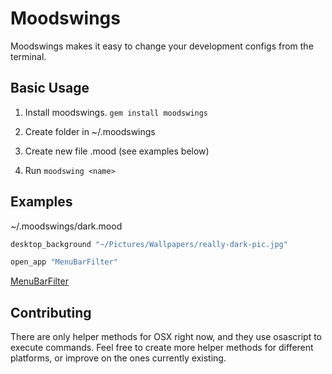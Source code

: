 # Moodswings

Moodswings makes it easy to change your development configs from the terminal.

## Basic Usage

1.  Install moodswings.  `gem install moodswings`

2.  Create folder in ~/.moodswings

3.  Create new file <name>.mood (see examples below)

4.  Run `moodswing <name>`

## Examples

~/.moodswings/dark.mood

```ruby
desktop_background "~/Pictures/Wallpapers/really-dark-pic.jpg"

open_app "MenuBarFilter"
```

[MenuBarFilter](http://eece.github.io/MenuBarFilter/)

## Contributing

There are only helper methods for OSX right now, and they use osascript to execute commands.  Feel free to create more helper methods for different platforms, or improve on the ones currently existing.